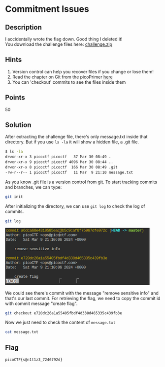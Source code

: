 # Commitment Issues

## Description
I accidentally wrote the flag down. Good thing I deleted it!
<br>
You download the challenge files here: 
[challenge.zip](./Challenge/challenge.zip)

## Hints
1. Version control can help you recover files if you change or lose them!
2. Read the chapter on Git from the picoPrimer [here](https://primer.picoctf.org/#_git_version_control)
3. You can 'checkout' commits to see the files inside them

## Points
50

## Solution
After extracting the challenge file, there's only message.txt inside that directory.
But if you use `ls -la` it will show a hidden file, a .git file.

```sh
$ ls -la
drwxr-xr-x 3 picoctf picoctf   37 Mar 30 08:49 .
drwxr-xr-x 9 picoctf picoctf 4096 Mar 30 08:44 ..
drwxr-xr-x 8 picoctf picoctf  166 Mar 30 08:49 .git
-rw-r--r-- 1 picoctf picoctf   11 Mar  9 21:10 message.txt
```

As you know .git file is a version control from git.
To start tracking commits and branches, we can type:

```sh
git init
```

After initializing the directory, we can use `git log` to check the log of commits.

```sh
git log
```

![git commit history](./1.png)

We could see there's commit with the message "remove sensitive info" and that's our last commit.
For retrieving the flag, we need to copy the commit id with commit message "create flag".

```sh
git checkout e720dc26a1a55405fbdf4d338d465335c439fb3e
```

Now we just need to check the content of `message.txt`

```sh
cat message.txt
```

## Flag
`picoCTF{s@n1t1z3_7246792d}`
